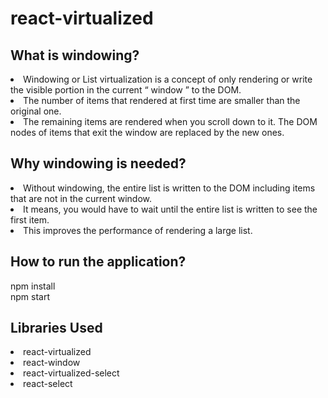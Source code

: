 # react-virtualized

## What is windowing?

<li>Windowing or List virtualization is a concept of only rendering or write the visible portion in the current “ window ” to the DOM.
<li>The number of items that rendered at first time are smaller than the original one.
<li>The remaining items are rendered when you scroll down to it. The DOM nodes of items that exit the window are replaced by the new ones. 

## Why windowing is needed?

<li>Without windowing, the entire list is written to the DOM including items that are not in the current window. 
<li>It means, you would have to wait until the entire list is written to see the first item.
<li>This improves the performance of rendering a large list.

## How to run the application?
npm install <br>
npm start

## Libraries Used
<li> react-virtualized
<li> react-window
<li> react-virtualized-select
<li> react-select